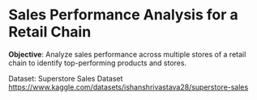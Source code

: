 # Sales Performance Analysis for a Retail Chain

**Objective**: 
Analyze sales performance across multiple stores of a retail chain to identify top-performing products and stores.

Dataset: Superstore Sales Dataset
https://www.kaggle.com/datasets/ishanshrivastava28/superstore-sales
